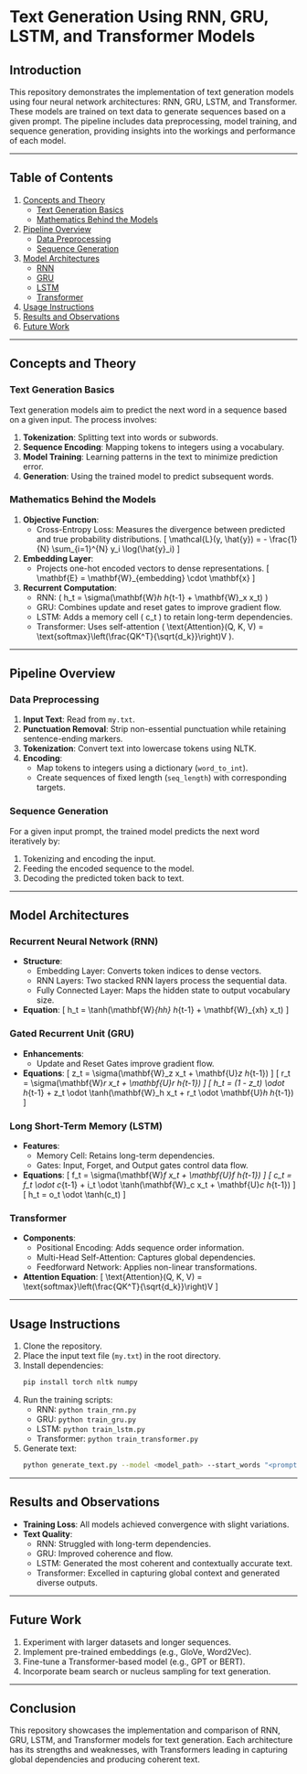 # Text Generation Using RNN, GRU, LSTM, and Transformer Models

## Introduction
This repository demonstrates the implementation of text generation models using four neural network architectures: RNN, GRU, LSTM, and Transformer. These models are trained on text data to generate sequences based on a given prompt. The pipeline includes data preprocessing, model training, and sequence generation, providing insights into the workings and performance of each model.

---

## Table of Contents
1. [Concepts and Theory](#concepts-and-theory)
    - [Text Generation Basics](#text-generation-basics)
    - [Mathematics Behind the Models](#mathematics-behind-the-models)
2. [Pipeline Overview](#pipeline-overview)
    - [Data Preprocessing](#data-preprocessing)
    - [Sequence Generation](#sequence-generation)
3. [Model Architectures](#model-architectures)
    - [RNN](#recurrent-neural-network-rnn)
    - [GRU](#gated-recurrent-unit-gru)
    - [LSTM](#long-short-term-memory-lstm)
    - [Transformer](#transformer)
4. [Usage Instructions](#usage-instructions)
5. [Results and Observations](#results-and-observations)
6. [Future Work](#future-work)

---

## Concepts and Theory

### Text Generation Basics
Text generation models aim to predict the next word in a sequence based on a given input. The process involves:
1. **Tokenization**: Splitting text into words or subwords.
2. **Sequence Encoding**: Mapping tokens to integers using a vocabulary.
3. **Model Training**: Learning patterns in the text to minimize prediction error.
4. **Generation**: Using the trained model to predict subsequent words.

### Mathematics Behind the Models
1. **Objective Function**:
   - Cross-Entropy Loss: Measures the divergence between predicted and true probability distributions.
     \[
     \mathcal{L}(y, \hat{y}) = - \frac{1}{N} \sum_{i=1}^{N} y_i \log(\hat{y}_i)
     \]
2. **Embedding Layer**:
   - Projects one-hot encoded vectors to dense representations.
     \[
     \mathbf{E} = \mathbf{W}_{embedding} \cdot \mathbf{x}
     \]
3. **Recurrent Computation**:
   - RNN: \( h_t = \sigma(\mathbf{W}_h h_{t-1} + \mathbf{W}_x x_t) \)
   - GRU: Combines update and reset gates to improve gradient flow.
   - LSTM: Adds a memory cell \( c_t \) to retain long-term dependencies.
   - Transformer: Uses self-attention \( \text{Attention}(Q, K, V) = \text{softmax}\left(\frac{QK^T}{\sqrt{d_k}}\right)V \).

---

## Pipeline Overview

### Data Preprocessing
1. **Input Text**: Read from `my.txt`.
2. **Punctuation Removal**: Strip non-essential punctuation while retaining sentence-ending markers.
3. **Tokenization**: Convert text into lowercase tokens using NLTK.
4. **Encoding**:
   - Map tokens to integers using a dictionary (`word_to_int`).
   - Create sequences of fixed length (`seq_length`) with corresponding targets.

### Sequence Generation
For a given input prompt, the trained model predicts the next word iteratively by:
1. Tokenizing and encoding the input.
2. Feeding the encoded sequence to the model.
3. Decoding the predicted token back to text.

---

## Model Architectures

### Recurrent Neural Network (RNN)
- **Structure**:
  - Embedding Layer: Converts token indices to dense vectors.
  - RNN Layers: Two stacked RNN layers process the sequential data.
  - Fully Connected Layer: Maps the hidden state to output vocabulary size.
- **Equation**:
  \[ h_t = \tanh(\mathbf{W}_{hh} h_{t-1} + \mathbf{W}_{xh} x_t) \]

### Gated Recurrent Unit (GRU)
- **Enhancements**:
  - Update and Reset Gates improve gradient flow.
- **Equations**:
  \[ z_t = \sigma(\mathbf{W}_z x_t + \mathbf{U}_z h_{t-1}) \]
  \[ r_t = \sigma(\mathbf{W}_r x_t + \mathbf{U}_r h_{t-1}) \]
  \[ h_t = (1 - z_t) \odot h_{t-1} + z_t \odot \tanh(\mathbf{W}_h x_t + r_t \odot \mathbf{U}_h h_{t-1}) \]

### Long Short-Term Memory (LSTM)
- **Features**:
  - Memory Cell: Retains long-term dependencies.
  - Gates: Input, Forget, and Output gates control data flow.
- **Equations**:
  \[ f_t = \sigma(\mathbf{W}_f x_t + \mathbf{U}_f h_{t-1}) \]
  \[ c_t = f_t \odot c_{t-1} + i_t \odot \tanh(\mathbf{W}_c x_t + \mathbf{U}_c h_{t-1}) \]
  \[ h_t = o_t \odot \tanh(c_t) \]

### Transformer
- **Components**:
  - Positional Encoding: Adds sequence order information.
  - Multi-Head Self-Attention: Captures global dependencies.
  - Feedforward Network: Applies non-linear transformations.
- **Attention Equation**:
  \[ \text{Attention}(Q, K, V) = \text{softmax}\left(\frac{QK^T}{\sqrt{d_k}}\right)V \]

---

## Usage Instructions
1. Clone the repository.
2. Place the input text file (`my.txt`) in the root directory.
3. Install dependencies:
   ```bash
   pip install torch nltk numpy
   ```
4. Run the training scripts:
   - RNN: `python train_rnn.py`
   - GRU: `python train_gru.py`
   - LSTM: `python train_lstm.py`
   - Transformer: `python train_transformer.py`
5. Generate text:
   ```bash
   python generate_text.py --model <model_path> --start_words "<prompt>"
   ```

---

## Results and Observations
- **Training Loss**: All models achieved convergence with slight variations.
- **Text Quality**:
  - RNN: Struggled with long-term dependencies.
  - GRU: Improved coherence and flow.
  - LSTM: Generated the most coherent and contextually accurate text.
  - Transformer: Excelled in capturing global context and generated diverse outputs.

---

## Future Work
1. Experiment with larger datasets and longer sequences.
2. Implement pre-trained embeddings (e.g., GloVe, Word2Vec).
3. Fine-tune a Transformer-based model (e.g., GPT or BERT).
4. Incorporate beam search or nucleus sampling for text generation.

---

## Conclusion
This repository showcases the implementation and comparison of RNN, GRU, LSTM, and Transformer models for text generation. Each architecture has its strengths and weaknesses, with Transformers leading in capturing global dependencies and producing coherent text.

